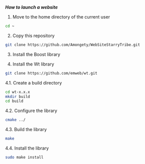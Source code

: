 ***How to launch a website***

1. Move to the home directory of the current user
```Bash
cd ~
```
2. Copy this repository
```Bash
git clone https://github.com/Amongety/WebSiteStarryTribe.git
```
3. Install the Boost library

4. Install the Wt library
```Bash
git clone https://github.com/emweb/wt.git
```
4.1. Create a build directory
```Bash
cd wt-x.x.x
mkdir build
cd build
```
4.2. Configure the library
```Bash
cmake ../
```
4.3. Build the library
```Bash
make
```
4.4. Install the library
```Bash
sudo make install
```
